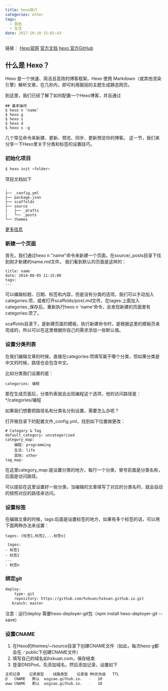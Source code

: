 ```yaml
---
title: hexo简介
categories: other
tags:
  - 其他
  - 生活
date: 2017-10-10 15:02:43
---
```

链接：
[Hexo官网](https://hexo.io/)
[官方文档](https://hexo.io/docs/)
[hexo 官方GitHub](https://github.com/hexojs/hexo/issues)

## 什么是 Hexo？
Hexo 是一个快速、简洁且高效的博客框架。Hexo 使用 Markdown（或其他渲染引擎）解析文章，在几秒内，即可利用靓丽的主题生成静态网页。
<!-- more-->
到这里，我们已经了解了如何配置一个Hexo博客，并且通过
```
## 基本操作
$ hexo n ‘name’
$ hexo g
$ hexo s
$ hexo d
$ hexo s -g
```
几个常见命令来新建、更新、预览、同步、更新预览你的博客。
这一节，我们来分享一下Hexo里关于分类和标签的设置技巧。


### 初始化项目

``` bash
$ hexo init <folder>
```

项目文档如下

```
.
├── _config.yml
├── package.json
├── scaffolds
├── source
|   ├── _drafts
|   └── _posts
└── themes
```

[更多信息](https://hexo.io/docs/setup.html)

### 新建一个页面
首先，我们通过hexo n "name"命令来新建一个页面，在source/_posts目录下找到刚才新建的name.md文件。
我们看到默认的页面是这样的：
```
title: name
date: 2014-08-05 11:15:00
tags:
---
```
可以编辑标题、日期、标签和内容，但是没有分类的选项。我们可以手动加入categories:项，或者打开scaffolds/post.md文件，在tages:上面加入categories:,保存后，重新执行hexo n 'name'命令，会发现新建的页面里有categories:项了。

scaffolds目录下，是新建页面的模板，执行新建命令时，是根据这里的模板页来完成的，所以可以在这里根据你自己的需求添加一些默认值。

### 设置分类列表
在我们编辑文章的时候，直接在categories:项填写属于哪个分类，但如果分类是中文的时候，路径也会包含中文。

比如分类我们设置的是：
```
categories: 编程
```
那在生成页面后，分类列表就会出现编程这个选项，他的访问路径是：*/categories/编程

如果我们想要把路径名和分类名分别设置，需要怎么办呢？

打开根目录下的配置文件_config.yml，找到如下位置做更改：
```
# Category & Tag
default_category: uncategorized
category_map:
	编程: programming
	生活: life
	其他: other
tag_map:
```
在这里category_map:是设置分类的地方，每行一个分类，冒号前面是分类名称，后面是访问路径。

可以提前在这里设置好一些分类，当编辑的文章填写了对应的分类名时，就会自动的按照对应的路径来访问。
### 设置标签
在编辑文章的时候，tags:后面是设置标签的地方，如果有多个标签的话，可以用下面两种办法来设置：
```
tages: [标签1,标签2,...标签n]
```
```
 tages:
- 标签1
- 标签2
...
- 标签n
```

### 绑定git

``` bash
deploy:
    type: git
    repository: https://github.com/hxkuan/hxkuan.github.io.git
   branch: master
```
注意：运行deploy 需要hexo-deployer-git包（npm install hexo-deployer-git --save）

### 设置CNAME

1. 在Hexo的themes/~/source目录下创建CNAME文件（如此，每次hexo g都会在／public下创建CNAME文件）
2. 填写自己的域名如hxkuan.com，保存结束
3. 登录DNSPod，先添加域名，然后添加记录，设置如下

``` bash
主机记录	记录类型	线路类型	记录值	MX优先级	TTL
@	CNAME	默认	wsgzao.github.io.	-	10
www	CNAME	默认	wsgzao.github.io.	-	10